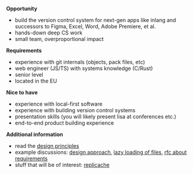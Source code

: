 **Opportunity**

- build the version control system for next-gen apps like inlang and successors to Figma, Excel, Word, Adobe Premiere, et al.
- hands-down deep CS work
- small team, overproportional impact

**Requirements**

- experience with git internals (objects, pack files, etc)
- web engineer (JS/TS) with systems knowledge (C/Rust)
- senior level
- located in the EU

**Nice to have**

- experience with local-first software
- experience with building version control systems
- presentation skills (you will likely present lisa at conferences etc.)
- end-to-end product building experience

**Additional information**

- read the [design principles](https://github.com/inlang/inlang/blob/0c36a50b0594543acf5a86b4cbf534610eded082/source-code-git/design-principles.md)
- example discussions: [design approach](https://github.com/inlang/inlang/issues/836), [lazy loading of files](https://github.com/inlang/inlang/issues/915), [rfc about requirements](https://github.com/inlang/inlang/blob/main/rfcs/git-sdk-requirements/RFC.md)
- stuff that will be of interest: [replicache](https://pitch.com/public/a49fccb0-da65-4d64-966e-e519674d951f/9ba6d165-4062-4f66-85aa-9fb9f979e618)
